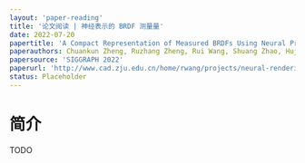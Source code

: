 ```yaml
---
layout: 'paper-reading'
title: '论文阅读 | 神经表示的 BRDF 测量量'
date: 2022-07-20
papertitle: 'A Compact Representation of Measured BRDFs Using Neural Processes'
paperauthors: Chuankun Zheng, Ruzhang Zheng, Rui Wang, Shuang Zhao, Hujun Bao
papersource: 'SIGGRAPH 2022'
paperurl: 'http://www.cad.zju.edu.cn/home/rwang/projects/neural-rendering/21np4brdf.pdf'
status: Placeholder
---
```


# 简介

TODO